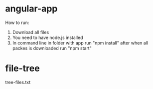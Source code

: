 # angular-app

How to run:

1. Download all files
2. You need to have node.js installed
3. In command line in folder with app run "npm install" after when all packes is downloaded run "npm start"

# file-tree

tree-files.txt

